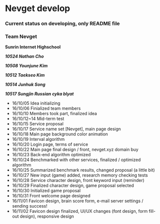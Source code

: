 # Nevget develop
### Current status on developing, only README file

### Team Nevget

__Sunrin Internet Highschool__

*__10524 Nathan Cho__*

*__10508 Younjune Kim__*

*__10512 Taekseo Kim__*

*__10514 Junhuk Song__*

*__10517 Sungjin Russian cyka blyat__*


- 16/10/05 Idea initializing
- 16/10/06 Finialized team members
- 16/10/10 Members took part, finalized idea
- 16/10/12~14 Mid-term test
- 16/10/15 Service proposal
- 16/10/17 Service name set [Nevget], main page design
- 16/10/18 Main page background color animation
- 16/10/19 Interval algorithm
- 16/10/20 Login page, terms of service
- 16/10/22 Main page final design / front, nevget.xyz domain buy
- 16/10/23 Back-end algorithm optimized
- 16/10/24 Benchmarked with other services, finalized / optimized algorithm
- 16/10/25 Summarized benchmark results, changed proposal (a little bit)
- 16/10/27 New input (game) added, research memory checking tests
- 16/10/28 Service character design, front keyword input (reminder)
- 16/10/29 Finalized character design, game proposal selected
- 16/10/30 Initialized game proposal
- 16/10/31 Front welcome page designed
- 16/11/01 Favicon design, brain score form, e-mail server settings / sending success!
- 16/11/02 Favicon design finalized, UI/UX changes (font design, form fill-out design), responsive design
